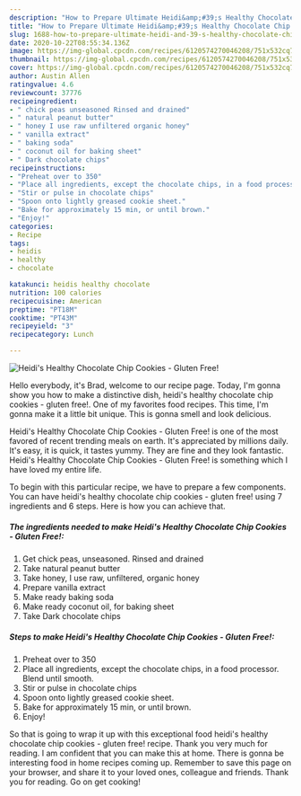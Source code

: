 ```yaml
---
description: "How to Prepare Ultimate Heidi&amp;#39;s Healthy Chocolate Chip Cookies - Gluten Free!"
title: "How to Prepare Ultimate Heidi&amp;#39;s Healthy Chocolate Chip Cookies - Gluten Free!"
slug: 1688-how-to-prepare-ultimate-heidi-and-39-s-healthy-chocolate-chip-cookies-gluten-free
date: 2020-10-22T08:55:34.136Z
image: https://img-global.cpcdn.com/recipes/6120574270046208/751x532cq70/heidis-healthy-chocolate-chip-cookies-gluten-free-recipe-main-photo.jpg
thumbnail: https://img-global.cpcdn.com/recipes/6120574270046208/751x532cq70/heidis-healthy-chocolate-chip-cookies-gluten-free-recipe-main-photo.jpg
cover: https://img-global.cpcdn.com/recipes/6120574270046208/751x532cq70/heidis-healthy-chocolate-chip-cookies-gluten-free-recipe-main-photo.jpg
author: Austin Allen
ratingvalue: 4.6
reviewcount: 37776
recipeingredient:
- " chick peas unseasoned Rinsed and drained"
- " natural peanut butter"
- " honey I use raw unfiltered organic honey"
- " vanilla extract"
- " baking soda"
- " coconut oil for baking sheet"
- " Dark chocolate chips"
recipeinstructions:
- "Preheat over to 350"
- "Place all ingredients, except the chocolate chips, in a food processor. Blend until smooth."
- "Stir or pulse in chocolate chips"
- "Spoon onto lightly greased cookie sheet."
- "Bake for approximately 15 min, or until brown."
- "Enjoy!"
categories:
- Recipe
tags:
- heidis
- healthy
- chocolate

katakunci: heidis healthy chocolate 
nutrition: 100 calories
recipecuisine: American
preptime: "PT18M"
cooktime: "PT43M"
recipeyield: "3"
recipecategory: Lunch

---
```



![Heidi&#39;s Healthy Chocolate Chip Cookies - Gluten Free!](https://img-global.cpcdn.com/recipes/6120574270046208/751x532cq70/heidis-healthy-chocolate-chip-cookies-gluten-free-recipe-main-photo.jpg)

Hello everybody, it's Brad, welcome to our recipe page. Today, I'm gonna show you how to make a distinctive dish, heidi&#39;s healthy chocolate chip cookies - gluten free!. One of my favorites food recipes. This time, I'm gonna make it a little bit unique. This is gonna smell and look delicious.



Heidi&#39;s Healthy Chocolate Chip Cookies - Gluten Free! is one of the most favored of recent trending meals on earth. It's appreciated by millions daily. It's easy, it is quick, it tastes yummy. They are fine and they look fantastic. Heidi&#39;s Healthy Chocolate Chip Cookies - Gluten Free! is something which I have loved my entire life.


To begin with this particular recipe, we have to prepare a few components. You can have heidi&#39;s healthy chocolate chip cookies - gluten free! using 7 ingredients and 6 steps. Here is how you can achieve that.

<!--inarticleads1-->

##### The ingredients needed to make Heidi&#39;s Healthy Chocolate Chip Cookies - Gluten Free!:

1. Get  chick peas, unseasoned. Rinsed and drained
1. Take  natural peanut butter
1. Take  honey, I use raw, unfiltered, organic honey
1. Prepare  vanilla extract
1. Make ready  baking soda
1. Make ready  coconut oil, for baking sheet
1. Take  Dark chocolate chips




<!--inarticleads2-->

##### Steps to make Heidi&#39;s Healthy Chocolate Chip Cookies - Gluten Free!:

1. Preheat over to 350
1. Place all ingredients, except the chocolate chips, in a food processor. Blend until smooth.
1. Stir or pulse in chocolate chips
1. Spoon onto lightly greased cookie sheet.
1. Bake for approximately 15 min, or until brown.
1. Enjoy!




So that is going to wrap it up with this exceptional food heidi&#39;s healthy chocolate chip cookies - gluten free! recipe. Thank you very much for reading. I am confident that you can make this at home. There is gonna be interesting food in home recipes coming up. Remember to save this page on your browser, and share it to your loved ones, colleague and friends. Thank you for reading. Go on get cooking!
